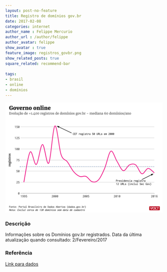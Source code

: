 ```yaml
---
layout: post-no-feature
title: Registro de domínios gov.br
date: 2017-02-08
categories: internet
author_name : Felippe Mercurio
author_url : /author/felippe
author_avatar: felippe
show_avatar : true
feature_image: registros_govbr.png
show_related_posts: true
square_related: recommend-bar

tags:
- brasil
- online
- domínios
---
```



![Grafico registros gov.br](/graf/registros_govbr.png)


### Descrição
Informações sobre os Domínios gov.br registrados. Data da última atualização quando consultado:	2/Fevereiro/2017


### Referência

[Link para dados](http://dados.gov.br/dataset/dominios-gov-br/resource/197a0106-c93b-42fc-bb4e-c3095baee1a0)
